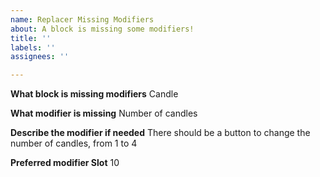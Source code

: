 ```yaml
---
name: Replacer Missing Modifiers
about: A block is missing some modifiers!
title: ''
labels: ''
assignees: ''

---
```


**What block is missing modifiers**
Candle

**What modifier is missing**
Number of candles

**Describe the modifier if needed**
There should be a button to change the number of candles, from 1 to 4

**Preferred modifier Slot**
10
